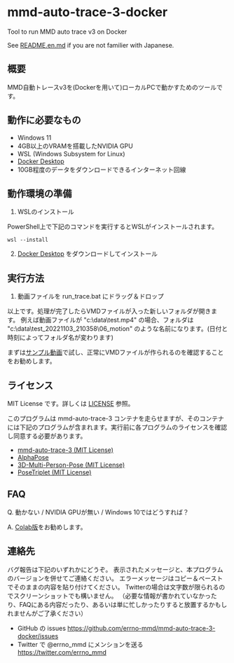 # mmd-auto-trace-3-docker
Tool to run MMD auto trace v3 on Docker

See [README.en.md](README.en.md) if you are not familier with Japanese.

## 概要

MMD自動トレースv3を(Dockerを用いて)ローカルPCで動かすためのツールです。

## 動作に必要なもの

- Windows 11
- 4GB以上のVRAMを搭載したNVIDIA GPU
- WSL (Windows Subsystem for Linux)
- [Docker Desktop](https://www.docker.com/)
- 10GB程度のデータをダウンロードできるインターネット回線

## 動作環境の準備

1. WSLのインストール

PowerShell上で下記のコマンドを実行するとWSLがインストールされます。
```
wsl --install
```

2. [Docker Desktop](https://www.docker.com/) をダウンロードしてインストール

## 実行方法

1. 動画ファイルを run_trace.bat にドラッグ＆ドロップ

以上です。処理が完了したらVMDファイルが入った新しいフォルダが開きます。
例えば動画ファイルが "c:\data\test.mp4" の場合、フォルダは "c:\data\test_20221103_210358\06_motion" のような名前になります。(日付と時刻によってフォルダ名が変わります)

まずは[サンプル動画](https://drive.google.com/open?id=1ccBzmONGNDbvmKa7SSqwMRPKQ3q-_6LG)で試し、正常にVMDファイルが作られるのを確認することをお勧めします。

## ライセンス
MIT License です。詳しくは [LICENSE](LICENSE) 参照。

このプログラムは mmd-auto-trace-3 コンテナを走らせますが、そのコンテナには下記のプログラムが含まれます。実行前に各プログラムのライセンスを確認し同意する必要があります。

- [mmd-auto-trace-3 (MIT License)](https://github.com/miu200521358/mmd-auto-trace-3/blob/main/LICENSE)
- [AlphaPose](https://github.com/MVIG-SJTU/AlphaPose#license)
- [3D-Multi-Person-Pose (MIT License)](https://github.com/miu200521358/3D-Multi-Person-Pose/blob/main/LICENSE)
- [PoseTriplet (MIT License)](https://github.com/Garfield-kh/PoseTriplet/blob/main/LICENSE)

## FAQ

Q. 動かない / NVIDIA GPUが無い / Windows 10ではどうすれば？

A. [Colab版](https://colab.research.google.com/github/miu200521358/motion_trace_colab/blob/master/MMDAutoTrace3.ipynb)をお勧めします。

## 連絡先

バグ報告は下記のいずれかにどうぞ。
表示されたメッセージと、本プログラムのバージョンを併せてご連絡ください。
エラーメッセージはコピー＆ペーストでそのままの内容を貼り付けてください。
Twitterの場合は文字数が限られるのでスクリーンショットでも構いません。
（必要な情報が書かれていなかったり、FAQにある内容だったり、あるいは単に忙しかったりすると放置するかもしれませんがご了承ください）

- GitHub の issues
  https://github.com/errno-mmd/mmd-auto-trace-3-docker/issues
- Twitter で @errno_mmd にメンションを送る
  https://twitter.com/errno_mmd
